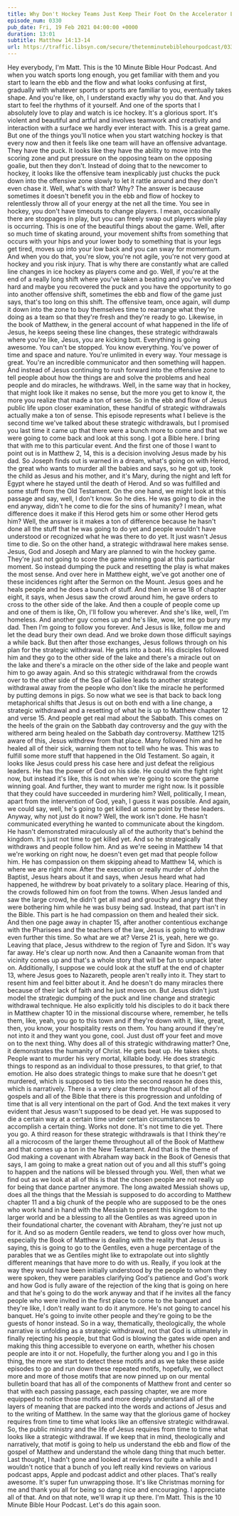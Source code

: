 ```yaml
---
title: Why Don't Hockey Teams Just Keep Their Foot On the Accelerator Literally All the Time?
episode_num: 0330
pub_date: Fri, 19 Feb 2021 04:00:00 +0000
duration: 13:01
subtitle: Matthew 14:13-14
url: https://traffic.libsyn.com/secure/thetenminutebiblehourpodcast/0330_-_Why_Dont_Hockey_Teams_Just_Keep_Their_Foot_On_the_Accelerator_Literally_All_the_Time.mp3
---
```


 Hey everybody, I'm Matt. This is the 10 Minute Bible Hour Podcast. And when you watch sports long enough, you get familiar with them and you start to learn the ebb and the flow and what looks confusing at first, gradually with whatever sports or sports are familiar to you, eventually takes shape. And you're like, oh, I understand exactly why you do that. And you start to feel the rhythms of it yourself. And one of the sports that I absolutely love to play and watch is ice hockey. It's a glorious sport. It's violent and beautiful and artful and involves teamwork and creativity and interaction with a surface we hardly ever interact with. This is a great game. But one of the things you'll notice when you start watching hockey is that every now and then it feels like one team will have an offensive advantage. They have the puck. It looks like they have the ability to move into the scoring zone and put pressure on the opposing team on the opposing goalie, but then they don't. Instead of doing that to the newcomer to hockey, it looks like the offensive team inexplicably just chucks the puck down into the offensive zone slowly to let it rattle around and they don't even chase it. Well, what's with that? Why? The answer is because sometimes it doesn't benefit you in the ebb and flow of hockey to relentlessly throw all of your energy at the net all the time. You see in hockey, you don't have timeouts to change players. I mean, occasionally there are stoppages in play, but you can freely swap out players while play is occurring. This is one of the beautiful things about the game. Well, after so much time of skating around, your movement shifts from something that occurs with your hips and your lower body to something that is your legs get tired, moves up into your low back and you can sway for momentum. And when you do that, you're slow, you're not agile, you're not very good at hockey and you risk injury. That is why there are constantly what are called line changes in ice hockey as players come and go. Well, if you're at the end of a really long shift where you've taken a beating and you've worked hard and maybe you recovered the puck and you have the opportunity to go into another offensive shift, sometimes the ebb and flow of the game just says, that's too long on this shift. The offensive team, once again, will dump it down into the zone to buy themselves time to rearrange what they're doing as a team so that they're fresh and they're ready to go. Likewise, in the book of Matthew, in the general account of what happened in the life of Jesus, he keeps seeing these line changes, these strategic withdrawals where you're like, Jesus, you are kicking butt. Everything is going awesome. You can't be stopped. You know everything. You've power of time and space and nature. You're unlimited in every way. Your message is great. You're an incredible communicator and then something will happen. And instead of Jesus continuing to rush forward into the offensive zone to tell people about how the things are and solve the problems and heal people and do miracles, he withdraws. Well, in the same way that in hockey, that might look like it makes no sense, but the more you get to know it, the more you realize that made a ton of sense. So in the ebb and flow of Jesus public life upon closer examination, these handful of strategic withdrawals actually make a ton of sense. This episode represents what I believe is the second time we've talked about these strategic withdrawals, but I promised you last time it came up that there were a bunch more to come and that we were going to come back and look at this song. I got a Bible here. I bring that with me to this particular event. And the first one of those I want to point out is in Matthew 2, 14, this is a decision involving Jesus made by his dad. So Joseph finds out is warned in a dream, what's going on with Herod, the great who wants to murder all the babies and says, so he got up, took the child as Jesus and his mother, and it's Mary, during the night and left for Egypt where he stayed until the death of Herod. And so was fulfilled and some stuff from the Old Testament. On the one hand, we might look at this passage and say, well, I don't know. So he dies. He was going to die in the end anyway, didn't he come to die for the sins of humanity? I mean, what difference does it make if this Herod gets him or some other Herod gets him? Well, the answer is it makes a ton of difference because he hasn't done all the stuff that he was going to do yet and people wouldn't have understood or recognized what he was there to do yet. It just wasn't Jesus time to die. So on the other hand, a strategic withdrawal here makes sense. Jesus, God and Joseph and Mary are planned to win the hockey game. They're just not going to score the game winning goal at this particular moment. So instead dumping the puck and resetting the play is what makes the most sense. And over here in Matthew eight, we've got another one of these incidences right after the Sermon on the Mount. Jesus goes and he heals people and he does a bunch of stuff. And then in verse 18 of chapter eight, it says, when Jesus saw the crowd around him, he gave orders to cross to the other side of the lake. And then a couple of people come up and one of them is like, Oh, I'll follow you wherever. And she's like, well, I'm homeless. And another guy comes up and he's like, wow, let me go bury my dad. Then I'm going to follow you forever. And Jesus is like, follow me and let the dead bury their own dead. And we broke down those difficult sayings a while back. But then after those exchanges, Jesus follows through on his plan for the strategic withdrawal. He gets into a boat. His disciples followed him and they go to the other side of the lake and there's a miracle out on the lake and there's a miracle on the other side of the lake and people want him to go away again. And so this strategic withdrawal from the crowds over to the other side of the Sea of Galilee leads to another strategic withdrawal away from the people who don't like the miracle he performed by putting demons in pigs. So now what we see is that back to back long metaphorical shifts that Jesus is out on both end with a line change, a strategic withdrawal and a resetting of what he is up to Matthew chapter 12 and verse 15. And people get real mad about the Sabbath. This comes on the heels of the grain on the Sabbath day controversy and the guy with the withered arm being healed on the Sabbath day controversy. Matthew 1215 aware of this, Jesus withdrew from that place. Many followed him and he healed all of their sick, warning them not to tell who he was. This was to fulfill some more stuff that happened in the Old Testament. So again, it looks like Jesus could press his case here and just defeat the religious leaders. He has the power of God on his side. He could win the fight right now, but instead it's like, this is not when we're going to score the game winning goal. And further, they want to murder me right now. Is it possible that they could have succeeded in murdering him? Well, politically, I mean, apart from the intervention of God, yeah, I guess it was possible. And again, we could say, well, he's going to get killed at some point by these leaders. Anyway, why not just do it now? Well, the work isn't done. He hasn't communicated everything he wanted to communicate about the kingdom. He hasn't demonstrated miraculously all of the authority that's behind the kingdom. It's just not time to get killed yet. And so he strategically withdraws and people follow him. And as we're seeing in Matthew 14 that we're working on right now, he doesn't even get mad that people follow him. He has compassion on them skipping ahead to Matthew 14, which is where we are right now. After the execution or really murder of John the Baptist, Jesus hears about it and says, when Jesus heard what had happened, he withdrew by boat privately to a solitary place. Hearing of this, the crowds followed him on foot from the towns. When Jesus landed and saw the large crowd, he didn't get all mad and grouchy and angry that they were bothering him while he was busy being sad. Instead, that part isn't in the Bible. This part is he had compassion on them and healed their sick. And then one page away in chapter 15, after another contentious exchange with the Pharisees and the teachers of the law, Jesus is going to withdraw even further this time. So what are we at? Verse 21 is, yeah, here we go. Leaving that place, Jesus withdrew to the region of Tyre and Sidon. It's way far away. He's clear up north now. And then a Canaanite woman from that vicinity comes up and that's a whole story that will be fun to unpack later on. Additionally, I suppose we could look at the stuff at the end of chapter 13, where Jesus goes to Nazareth, people aren't really into it. They start to resent him and feel bitter about it. And he doesn't do many miracles there because of their lack of faith and he just moves on. But Jesus didn't just model the strategic dumping of the puck and line change and strategic withdrawal technique. He also explicitly told his disciples to do it back there in Matthew chapter 10 in the missional discourse where, remember, he tells them, like, yeah, you go to this town and if they're down with it, like, great, then, you know, your hospitality rests on them. You hang around if they're not into it and they want you gone, cool. Just dust off your feet and move on to the next thing. Why does all of this strategic withdrawing matter? One, it demonstrates the humanity of Christ. He gets beat up. He takes shots. People want to murder his very mortal, killable body. He does strategic things to respond as an individual to those pressures, to that grief, to that emotion. He also does strategic things to make sure that he doesn't get murdered, which is supposed to ties into the second reason he does this, which is narratively. There is a very clear theme throughout all of the gospels and all of the Bible that there is this progression and unfolding of time that is all very intentional on the part of God. And the text makes it very evident that Jesus wasn't supposed to be dead yet. He was supposed to die a certain way at a certain time under certain circumstances to accomplish a certain thing. Works not done. It's not time to die yet. There you go. A third reason for these strategic withdrawals is that I think they're all a microcosm of the larger theme throughout all of the Book of Matthew and that comes up a ton in the New Testament. And that is the theme of God making a covenant with Abraham way back in the Book of Genesis that says, I am going to make a great nation out of you and all this stuff's going to happen and the nations will be blessed through you. Well, then what we find out as we look at all of this is that the chosen people are not really up for being that dance partner anymore. The long awaited Messiah shows up, does all the things that the Messiah is supposed to do according to Matthew chapter 11 and a big chunk of the people who are supposed to be the ones who work hand in hand with the Messiah to present this kingdom to the larger world and be a blessing to all the Gentiles as was agreed upon in their foundational charter, the covenant with Abraham, they're just not up for it. And so as modern Gentile readers, we tend to gloss over how much, especially the Book of Matthew is dealing with the reality that Jesus is saying, this is going to go to the Gentiles, even a huge percentage of the parables that we as Gentiles might like to extrapolate out into slightly different meanings that have more to do with us. Really, if you look at the way they would have been initially understood by the people to whom they were spoken, they were parables clarifying God's patience and God's work and how God is fully aware of the rejection of the king that is going on here and that he's going to do the work anyway and that if he invites all the fancy people who were invited in the first place to come to the banquet and they're like, I don't really want to do it anymore. He's not going to cancel his banquet. He's going to invite other people and they're going to be the guests of honor instead. So in a way, thematically, theologically, the whole narrative is unfolding as a strategic withdrawal, not that God is ultimately in finally rejecting his people, but that God is blowing the gates wide open and making this thing accessible to everyone on earth, whether his chosen people are into it or not. Hopefully, the further along you and I go in this thing, the more we start to detect these motifs and as we take these aside episodes to go and run down these repeated motifs, hopefully, we collect more and more of those motifs that are now pinned up on our mental bulletin board that has all of the components of Matthew front and center so that with each passing passage, each passing chapter, we are more equipped to notice those motifs and more deeply understand all of the layers of meaning that are packed into the words and actions of Jesus and to the writing of Matthew. In the same way that the glorious game of hockey requires from time to time what looks like an offensive strategic withdrawal. So, the public ministry and the life of Jesus requires from time to time what looks like a strategic withdrawal. If we keep that in mind, theologically and narratively, that motif is going to help us understand the ebb and flow of the gospel of Matthew and understand the whole dang thing that much better. Last thought, I hadn't gone and looked at reviews for quite a while and I wouldn't notice that a bunch of you left really kind reviews on various podcast apps, Apple and podcast addict and other places. That's really awesome. It's super fun unwrapping those. It's like Christmas morning for me and thank you all for being so dang nice and encouraging. I appreciate all of that. And on that note, we'll wrap it up there. I'm Matt. This is the 10 Minute Bible Hour Podcast. Let's do this again soon.
